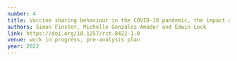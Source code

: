 ```yaml
---
number: 4
title: Vaccine sharing behaviour in the COVID-19 pandemic, the impact of narratives and peer effects
authors: Simon Finster, Michelle Gonzalez Amador and Edwin Lock
link: https://doi.org/10.1257/rct.8422-1.0
venue: work in progress, pre-analysis plan
year: 2022
---
```

